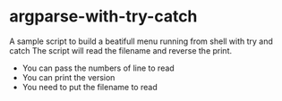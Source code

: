 # argparse-with-try-catch
A sample script to build a beatifull menu running from shell with try and catch
The script will read the filename and reverse the print.

- You can pass the numbers of line to read
- You can print the version
- You need to put the filename to read
